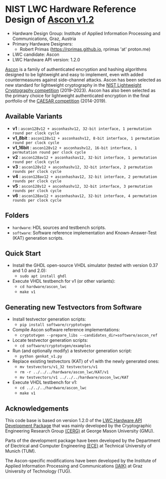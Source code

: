 #  NIST LWC Hardware Reference Design of [Ascon v1.2](https://ascon.iaik.tugraz.at)

- Hardware Design Group: Institute of Applied Information Processing and Communications, Graz, Austria
- Primary Hardware Designers:
  - Robert Primas (https://rprimas.github.io, rprimas 'at' proton.me)
- LWC candidate: Ascon
- LWC Hardware API version: 1.2.0

[Ascon](https://ascon.iaik.tugraz.at) is a family of authenticated encryption and hashing algorithms designed to be lightweight and easy to implement, even with added countermeasures against side-channel attacks. Ascon has been selected as new standard for lightweight cryptography in the [NIST Lightweight Cryptography competition](https://www.nist.gov/news-events/news/2023/02/nist-selects-lightweight-cryptography-algorithms-protect-small-devices) (2019–2023). Ascon has also been selected as the primary choice for lightweight authenticated encryption in the final portfolio of the [CAESAR competition](https://competitions.cr.yp.to/caesar.html) (2014-2019).

## Available Variants

- **v1** : `ascon128v12 + asconhashv12, 32-bit interface, 1 permutation round per clock cycle`
- **v1_8bit** : `ascon128v12 + asconhashv12, 8-bit interface, 1 permutation round per clock cycle`
- **v1_16bit** : `ascon128v12 + asconhashv12, 16-bit interface, 1 permutation round per clock cycle`
- **v2** : `ascon128av12 + asconhashav12, 32-bit interface, 1 permutation round per clock cycle`
- **v3** : `ascon128v12 + asconhashv12, 32-bit interface, 2 permutation rounds per clock cycle`
- **v4** : `ascon128av12 + asconhashav12, 32-bit interface, 2 permutation rounds per clock cycle`
- **v5** : `ascon128v12 + asconhashv12, 32-bit interface, 3 permutation rounds per clock cycle`
- **v6** : `ascon128av12 + asconhashav12, 32-bit interface, 4 permutation rounds per clock cycle`

## Folders

- `hardware`: HDL sources and testbench scripts.
- `software`: Software reference implementation and Known-Answer-Test (KAT) generation scripts.

## Quick Start

- Install the GHDL open-source VHDL simulator (tested with version 0.37 and 1.0 and 2.0):
  - `sudo apt install ghdl`
- Execute VHDL testbench for v1 (or other variants):
  - `cd hardware/ascon_lwc`
  - `make v1`

## Generating new Testvectors from Software

- Install testvector generation scripts:
  - `pip install software/cryptotvgen`
- Compile Ascon software reference implementations:
  - `cryptotvgen --prepare_libs --candidates_dir=software/ascon_ref`
- Locate testvector generation scripts:
  - `cd software/cryptotvgen/examples`
- Run (and optionally modify) a testvector generation script:
  - `python genkat_v1.py`
- Replace existing testvectors (KAT) of v1 with the newly generated ones:
  - `mv testvectors/v1_32 testvectors/v1`
  - `rm -r ../../../hardware/ascon_lwc/KAT/v1`
  - `mv testvectors/v1 ../../../hardware/ascon_lwc/KAT`
- Execute VHDL testbench for v1:
  - `cd ../../../hardware/ascon_lwc`
  - `make v1`

## Acknowledgements

This code base is based on version 1.2.0 of the [LWC Hardware API Development Package](https://github.com/GMUCERG/LWC) that was mainly developed by the Cryptographic Engineering Research Group [(CERG)](https://cryptography.gmu.edu) at George Mason University (GMU).

Parts of the development package have been developed by the Department of Electrical and Computer Engineering [(ECE)](https://www.ei.tum.de/en/ei/welcome/) at Technical University of Munich (TUM).

The Ascon-specific modifications have been developed by the Institute of Applied Information Processing and Communications [(IAIK)](https://iaik.tugraz.at/) at Graz University of Technology (TUG).


